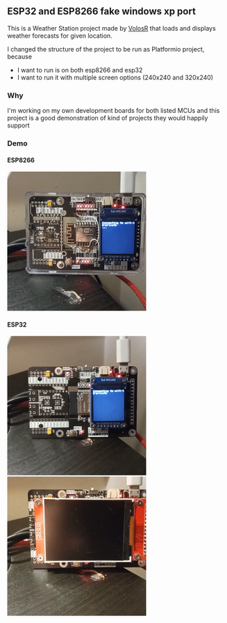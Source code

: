 ## ESP32 and ESP8266 fake windows xp port

This is a Weather Station project made by [VolosR](https://github.com/VolosR/TTGOWeatherStation) that loads and displays weather forecasts for given location.

I changed the structure of the project to be run as Platformio project, because
- I want to run is on both esp8266 and esp32
- I want to run it with multiple screen options (240x240 and 320x240)
 
### Why

I'm working on my own development boards for both listed MCUs and this project is a good demonstration of kind of projects they would happily support

### Demo

#### ESP8266

![esp8266](/doc/demo/VID_20211222_222133.gif)

#### ESP32

![esp32](/doc/demo/VID_20211222_214319.gif)
![esp32](/doc/demo/VID_20211222_214531.gif)
